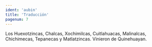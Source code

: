 ```yaml
---
ident: 'aubin'
title: 'Traducción'
pagenum: 7
---
```

Los Huexotzincas, Chalcas, Xochimilcas, Cuitlahuacas, Malinalcas, Chichimecas, Tepanecas y Matlatzincas. Vinieron de Quinehuayan.
